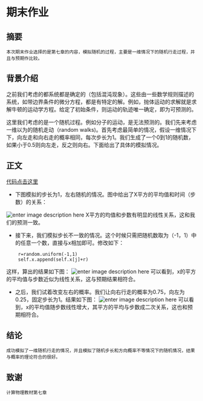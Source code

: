 期末作业
====

摘要
--
	本次期末作业选择的是第七章的内容，模拟随机的过程，主要是一维情况下的随机行走过程，并且与预期作比较。

背景介绍
----
之前我们考虑的都系统都是确定的（包括混沌现象）。这些由一些数学规则描述的系统，如带边界条件的微分方程，都是有特定的解。例如，抛体运动的求解就是求解牛顿的运动学方程。给定了初始条件，则运动的轨迹唯一确定，即为可预测的。

这里我们考虑的是一个随机过程。例如分子的运动，是无法预测的。我们先来考虑一维以为的随机走动（random walks)。首先考虑最简单的情况，假设一维情况下下，向左走和向右走的概率相同，每次步长为1。我们生成了一个0到1的随机数，如果小于0.5则向左走，反之则向右。下面给出了具体的模拟情况。

正文
-------
[代码点击这里](https://github.com/Meisterklasse/compuational_physics_N2014301020015/blob/master/random%20walk.py)
	

 - 下图模拟的步长为1，左右随机的情况。图中给出了X平方的平均值和时间（步数）的关系：

![enter image description here](http://i1.piimg.com/4851/9d5281f022c4a382.png)
X平方的均值和步数有明显的线性关系，这和我们的预测一致。


 - 接下来，我们模拟步长不一致的情况。这个时候只需把随机数取为（-1，1）中的任意一个数，直接与x相加即可。修改如下：

		r=random.uniform(-1,1)
	    self.x.append(self.x[j]+r)
这样，算出的结果如下图：
![enter image description here](http://i1.piimg.com/4851/0ef4da2185b3a82d.png)
可以看到，x的平方的平均值与步数近似为线性关系，这与预期结果相符合。

 - 之后，我们试着改变左右的概率。我们让向右行走的概率为0.75，向左为0.25，固定步长为1。结果如下图：
 ![enter image description here](http://i1.piimg.com/4851/52a2062a35c7224f.png)
 可以看到，x的平均值随步数线性增大，其平方的平均与步数成二次关系，这也和预期相符合。
 

结论
-------
	成功模拟了一维随机行走的情况，并且模拟了随机步长和方向概率不等情况下的随机情况，结果与概率的理论符合的很好。

致谢
-------
	计算物理教材第七章